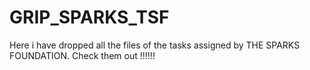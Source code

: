 # GRIP_SPARKS_TSF
Here i  have dropped all the files  of the tasks assigned by THE SPARKS FOUNDATION. Check them out  !!!!!!

